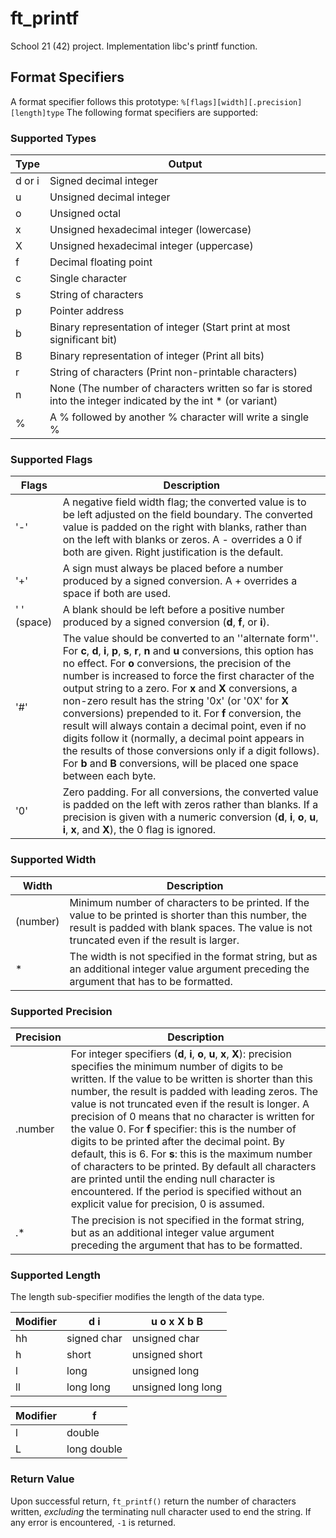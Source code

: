 # ft_printf
School 21 (42) project. Implementation libc's printf function.

## Format Specifiers

A format specifier follows this prototype: `%[flags][width][.precision][length]type`
The following format specifiers are supported:

### Supported Types

| Type   | Output |
|--------|--------|
| d or i | Signed decimal integer |
| u      | Unsigned decimal integer	|
| o      | Unsigned octal |
| x      | Unsigned hexadecimal integer (lowercase) |
| X      | Unsigned hexadecimal integer (uppercase) |
| f      | Decimal floating point |
| c      | Single character |
| s      | String of characters |
| p      | Pointer address |
| b      | Binary representation of integer (Start print at most significant bit) |
| B      | Binary representation of integer (Print all bits) |
| r      | String of characters (Print non-printable characters) |
| n      | None (The number of characters written so far is stored into the integer indicated by the int * (or variant)|
| %      | A % followed by another % character will write a single % |

### Supported Flags

| Flags | Description |
|-------|-------------|
| '-'        | A negative field width flag; the converted value is to be left adjusted on the field boundary. The converted value is padded on the right with blanks, rather than on the left with blanks or zeros.  A - overrides a 0 if both are given. Right justification is the default. |
| '+'        | A sign must always be placed before a number produced by a signed conversion.  A + overrides a space if both are used. |
|' ' (space) | A blank should be left before a positive number produced by a signed conversion (__d__, __f__, or __i__). |
| '#'     | The value should be converted to an ''alternate form''. For __c__, __d__, __i__, __p__, __s__, __r__, __n__ and __u__ conversions, this option has no effect.  For __o__ conversions, the precision of the number is increased to force the first character of the output string to a zero. For __x__ and __X__ conversions, a non-zero result has the string '0x' (or '0X' for __X__ conversions) prepended to it. For __f__ conversion, the result will always contain a decimal point, even if no digits follow it (normally, a decimal point appears in the results of those conversions only if a digit follows). For __b__ and __B__ conversions, will be placed one space between each byte. |
| '0'     | Zero padding. For all conversions, the converted value is padded on the left with zeros rather than blanks.  If a precision is given with a numeric conversion (__d__, __i__, __o__, __u__, __i__, __x__, and __X__), the 0 flag is ignored. |

### Supported Width

| Width    | Description |
|----------|-------------|
| (number) | Minimum number of characters to be printed. If the value to be printed is shorter than this number, the result is padded with blank spaces. The value is not truncated even if the result is larger. |
| *        | The width is not specified in the format string, but as an additional integer value argument preceding the argument that has to be formatted. |

### Supported Precision

| Precision	| Description |
|-----------|-------------|
| .number   | For integer specifiers (__d__, __i__, __o__, __u__, __x__, __X__): precision specifies the minimum number of digits to be written. If the value to be written is shorter than this number, the result is padded with leading zeros. The value is not truncated even if the result is longer. A precision of 0 means that no character is written for the value 0. For __f__ specifier: this is the number of digits to be printed after the decimal point. By default, this is 6. For __s__: this is the maximum number of characters to be printed. By default all characters are printed until the ending null character is encountered. If the period is specified without an explicit value for precision, 0 is assumed. |
| .*        | The precision is not specified in the format string, but as an additional integer value argument preceding the argument that has to be formatted. |


### Supported Length

The length sub-specifier modifies the length of the data type.

| Modifier | d i  | u o x X b B |
|----------|------|---------|
| hh       | signed char | unsigned char |
| h        | short | unsigned short |
| l        | long | unsigned long |
| ll       | long long | unsigned long long |

| Modifier | f |
|----------|---|
|l         |double|
|L         |long double |

### Return Value

Upon successful return, `ft_printf()` return the number of characters written, _excluding_ the terminating null character used to end the string. If any error is encountered, `-1` is returned.
